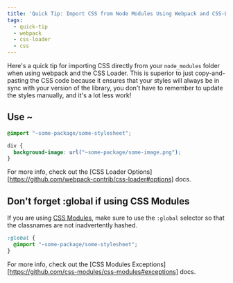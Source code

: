 ```yaml
---
title: 'Quick Tip: Import CSS from Node Modules Using Webpack and CSS-Loader'
tags:
  - quick-tip
  - webpack
  - css-loader
  - css
---
```


Here's a quick tip for importing CSS directly from your `node_modules` folder when using webpack and the CSS Loader. This is superior to just copy-and-pasting the CSS code because it ensures that your styles will always be in sync with your version of the library, you don't have to remember to update the styles manually, and it's a lot less work!

## Use ~
```css
@import "~some-package/some-stylesheet";

div {
  background-image: url("~some-package/some-image.png");
}
```
For more info, check out the [CSS Loader Options][https://github.com/webpack-contrib/css-loader#options] docs.

## Don't forget :global if using CSS Modules
If you are using [CSS Modules](https://github.com/css-modules/css-modules), make sure to use the `:global` selector so that the classnames are not inadvertently hashed.

```css
:global {
  @import "~some-package/some-stylesheet";
}
```

For more info, check out the [CSS Modules Exceptions][https://github.com/css-modules/css-modules#exceptions] docs.
